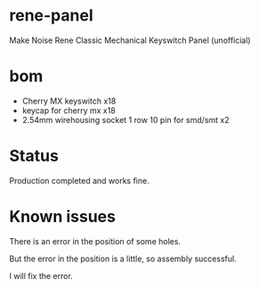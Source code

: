 # rene-panel

Make Noise Rene Classic Mechanical Keyswitch Panel (unofficial)

# bom

- Cherry MX keyswitch x18
- keycap for cherry mx x18
- 2.54mm wirehousing socket 1 row 10 pin for smd/smt x2

# Status

Production completed and works fine.

# Known issues

There is an error in the position of some holes.

But the error in the position is a little, so assembly successful.

I will fix the error.
